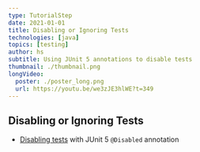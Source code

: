 ```yaml
---
type: TutorialStep
date: 2021-01-01
title: Disabling or Ignoring Tests
technologies: [java]
topics: [testing]
author: hs
subtitle: Using JUnit 5 annotations to disable tests
thumbnail: ./thumbnail.png
longVideo:
  poster: ./poster_long.png
  url: https://youtu.be/we3zJE3hlWE?t=349
---
```


## Disabling or Ignoring Tests
- [Disabling tests](https://junit.org/junit5/docs/current/user-guide/#writing-tests-disabling) with JUnit 5 `@Disabled` annotation
